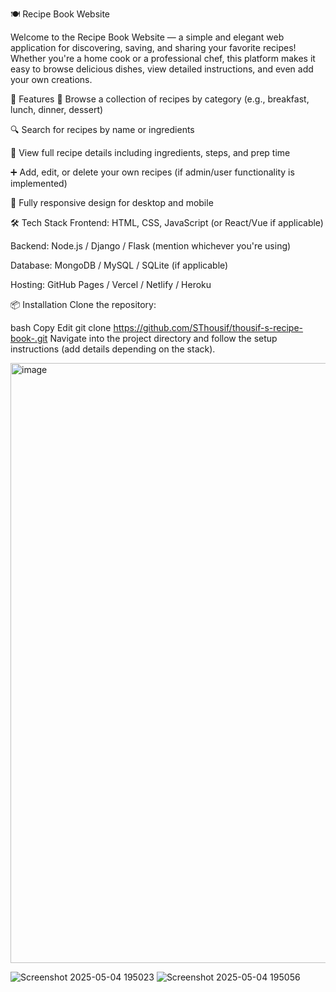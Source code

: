 🍽️ Recipe Book Website

Welcome to the Recipe Book Website — a simple and elegant web application for discovering, saving, and sharing your favorite recipes! Whether you're a home cook or a professional chef, this platform makes it easy to browse delicious dishes, view detailed instructions, and even add your own creations.

🌟 Features
🧾 Browse a collection of recipes by category (e.g., breakfast, lunch, dinner, dessert)

🔍 Search for recipes by name or ingredients

📝 View full recipe details including ingredients, steps, and prep time

➕ Add, edit, or delete your own recipes (if admin/user functionality is implemented)

📱 Fully responsive design for desktop and mobile

🛠️ Tech Stack
Frontend: HTML, CSS, JavaScript (or React/Vue if applicable)

Backend: Node.js / Django / Flask (mention whichever you're using)

Database: MongoDB / MySQL / SQLite (if applicable)

Hosting: GitHub Pages / Vercel / Netlify / Heroku

📦 Installation
Clone the repository:

bash
Copy
Edit
git clone https://github.com/SThousif/thousif-s-recipe-book-.git
Navigate into the project directory and follow the setup instructions (add details depending on the stack).

<img width="960" alt="image" src="https://github.com/user-attachments/assets/f9eed8d0-5ddc-4ebc-9725-44364d5ba4c4" />

![Screenshot 2025-05-04 195023](https://github.com/user-attachments/assets/356ad0c8-e730-4073-bb58-e4fb65905c54)
![Screenshot 2025-05-04 195056](https://github.com/user-attachments/assets/4343430a-6077-4771-96de-cddf4d9cedf5)







